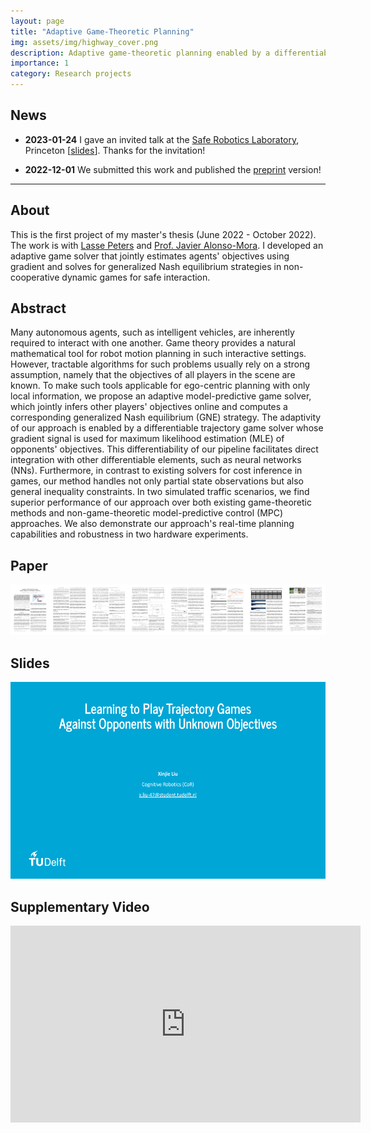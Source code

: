 ```yaml
---
layout: page
title: "Adaptive Game-Theoretic Planning"
img: assets/img/highway_cover.png
description: Adaptive game-theoretic planning enabled by a differentiable game solver
importance: 1
category: Research projects
---
```


## News

* **2023-01-24** I gave an invited talk at the [Safe Robotics Laboratory](https://saferobotics.princeton.edu/), Princeton \[[slides](https://xinjie-liu.github.io/static/talks/liu2023learning.pdf)\]. Thanks for the invitation!

* **2022-12-01** We submitted this work and published the [preprint](https://arxiv.org/abs/2211.13779) version!

---

## About 

This is the first project of my master's thesis (June 2022 - October 2022). The work is with [Lasse Peters](https://lasse-peters.net/) and [Prof. Javier Alonso-Mora](https://www.autonomousrobots.nl/index.html). I developed an adaptive game solver that jointly estimates agents' objectives using gradient and solves for generalized Nash equilibrium strategies in non-cooperative dynamic games for safe interaction.

<!-- ![husky_simulation](https://media.githubusercontent.com/media/xinjie-liu/xinjie-liu.github.io/main/assets/img/highway_inference.gif){: width="650"}

![husky_simulation](/assets/img/highway_traj.png){: width="650"}

![husky_simulation](https://media.githubusercontent.com/media/xinjie-liu/xinjie-liu.github.io/main/assets/img/jackal.gif){: width="650"} -->

## Abstract

Many autonomous agents, such as intelligent vehicles, are inherently required to interact with one another. Game theory provides a natural mathematical tool for robot motion planning in such interactive settings. However, tractable algorithms for such problems usually rely on a strong assumption, namely that the objectives of all players in the scene are known. To make such tools applicable for ego-centric planning with only local information, we propose an adaptive model-predictive game solver, which jointly infers other players' objectives online and computes a corresponding generalized Nash equilibrium (GNE) strategy. The adaptivity of our approach is enabled by a differentiable trajectory game solver whose gradient signal is used for maximum likelihood estimation (MLE) of opponents' objectives. This differentiability of our pipeline facilitates direct integration with other differentiable elements, such as neural networks (NNs). Furthermore, in contrast to existing solvers for cost inference in games, our method handles not only partial state observations but also general inequality constraints. In two simulated traffic scenarios, we find superior performance of our approach over both existing game-theoretic methods and non-game-theoretic model-predictive control (MPC) approaches. We also demonstrate our approach's real-time planning capabilities and robustness in two hardware experiments.

## Paper


<a href ="https://arxiv.org/abs/2211.13779"><img src="/assets/img/liu2023ral_teaser.png"></a>

## Slides

<a href ="https://xinjie-liu.github.io/static/talks/liu2023learning.pdf"><img src="/assets/img/liu2023learning_cover.png" width = "560" height = "315"></a>

## Supplementary Video

<iframe width="560" height="315" src="https://www.youtube.com/embed/f0KJuCC1Xyo" title="YouTube video player" frameborder="0" allow="accelerometer; autoplay; clipboard-write; encrypted-media; gyroscope; picture-in-picture; web-share" allowfullscreen></iframe>

<!-- <iframe width="560" height="315" src="https://www.youtube.com/embed/YCjbeF9gd8k" title="YouTube video player" frameborder="0" allow="accelerometer; autoplay; clipboard-write; encrypted-media; gyroscope; picture-in-picture" allowfullscreen></iframe> -->

<!-- Human-robot interaction experiment:

The robot actively infers the human's intention and tracks the human w.r.t. collision avoidance

<iframe width="560" height="315" src="https://www.youtube.com/embed/VhqwuZe9V0s" title="YouTube video player" frameborder="0" allow="accelerometer; autoplay; clipboard-write; encrypted-media; gyroscope; picture-in-picture" allowfullscreen></iframe> -->

<!-- <iframe width="880" height="495" src="https://www.youtube.com/watch?v=kVon1kuIvjg" title="YouTube video player" frameborder="0" allow="accelerometer; autoplay; clipboard-write; encrypted-media; gyroscope; picture-in-picture" allowfullscreen></iframe> -->


